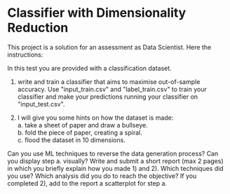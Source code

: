 # Classifier with Dimensionality Reduction

This project is a solution for an assessment as Data Scientist.
Here the instructions:

In this test you are provided with a classification dataset.

1) write and train a classifier that aims to maximise out-of-sample accuracy. Use "input_train.csv" and "label_train.csv" to train your classifier and make your predictions running your classifier on "input_test.csv".

2) I will give you some hints on how the dataset is made:<br />
  a. take a sheet of paper and draw a bullseye.<br />
  b. fold the piece of paper, creating a spiral.<br />
  c. flood the dataset in 10 dimensions.<br />

Can you use ML techniques to reverse the data generation process? Can you display step a. visually?
Write and submit a short report (max 2 pages) in which you briefly explain how you made 1) and 2). Which techniques did you use? Which analysis did you do to reach the objective?
If you completed 2), add to the report a scatterplot for step a.

